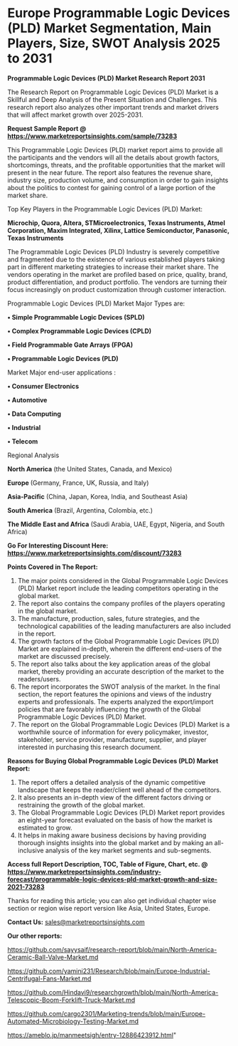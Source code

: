# Europe Programmable Logic Devices (PLD) Market Segmentation, Main Players, Size, SWOT Analysis 2025 to 2031

<strong>Programmable Logic Devices (PLD) Market Research Report 2031</strong>

The Research Report on Programmable Logic Devices (PLD) Market is a Skillful and Deep Analysis of the Present Situation and Challenges. This research report also analyzes other important trends and market drivers that will affect market growth over 2025-2031.

<strong>Request Sample Report @ <a href=https://www.marketreportsinsights.com/sample/73283>https://www.marketreportsinsights.com/sample/73283</a></strong>

This Programmable Logic Devices (PLD) market report aims to provide all the participants and the vendors will all the details about growth factors, shortcomings, threats, and the profitable opportunities that the market will present in the near future. The report also features the revenue share, industry size, production volume, and consumption in order to gain insights about the politics to contest for gaining control of a large portion of the market share.

Top Key Players in the Programmable Logic Devices (PLD) Market:

<strong>Microchip, Quora, Altera, STMicroelectronics, Texas Instruments, Atmel Corporation, Maxim Integrated, Xilinx, Lattice Semiconductor, Panasonic, Texas Instruments</strong>

The Programmable Logic Devices (PLD) Industry is severely competitive and fragmented due to the existence of various established players taking part in different marketing strategies to increase their market share. The vendors operating in the market are profiled based on price, quality, brand, product differentiation, and product portfolio. The vendors are turning their focus increasingly on product customization through customer interaction.

Programmable Logic Devices (PLD) Market Major Types are:

<strong>• Simple Programmable Logic Devices (SPLD)

• Complex Programmable Logic Devices (CPLD)

• Field Programmable Gate Arrays (FPGA)

• Programmable Logic Devices (PLD)</strong>

Market Major end-user applications :

<strong>• Consumer Electronics

• Automotive

• Data Computing

• Industrial

• Telecom</strong>

Regional Analysis

</u><strong><b>North America</b></strong> (the United States, Canada, and Mexico)

<strong><b>Europe </b></strong>(Germany, France, UK, Russia, and Italy)

<strong><b>Asia-Pacific</b></strong> (China, Japan, Korea, India, and Southeast Asia)

<strong><b>South America</b></strong> (Brazil, Argentina, Colombia, etc.)

<strong><b>The Middle East and Africa</b></strong> (Saudi Arabia, UAE, Egypt, Nigeria, and South Africa)

<strong>Go For Interesting Discount Here: <a href=https://www.marketreportsinsights.com/discount/73283>https://www.marketreportsinsights.com/discount/73283</a></strong>

<strong>Points Covered in The Report:</strong>
<ol>
  <li>The major points considered in the Global Programmable Logic Devices (PLD) Market report include the leading competitors operating in the global market.</li>
  <li>The report also contains the company profiles of the players operating in the global market.</li>
  <li>The manufacture, production, sales, future strategies, and the technological capabilities of the leading manufacturers are also included in the report.</li>
  <li>The growth factors of the Global Programmable Logic Devices (PLD) Market are explained in-depth, wherein the different end-users of the market are discussed precisely.</li>
  <li>The report also talks about the key application areas of the global market, thereby providing an accurate description of the market to the readers/users.</li>
  <li>The report incorporates the SWOT analysis of the market. In the final section, the report features the opinions and views of the industry experts and professionals. The experts analyzed the export/import policies that are favorably influencing the growth of the Global Programmable Logic Devices (PLD) Market.</li>
  <li>The report on the Global Programmable Logic Devices (PLD) Market is a worthwhile source of information for every policymaker, investor, stakeholder, service provider, manufacturer, supplier, and player interested in purchasing this research document.</li>
</ol>
<strong>Reasons for Buying Global Programmable Logic Devices (PLD) Market Report:</strong>

<ol>
  <li>The report offers a detailed analysis of the dynamic competitive landscape that keeps the reader/client well ahead of the competitors.</li>
  <li>It also presents an in-depth view of the different factors driving or restraining the growth of the global market.</li>
  <li>The Global Programmable Logic Devices (PLD) Market report provides an eight-year forecast evaluated on the basis of how the market is estimated to grow.</li>
  <li>It helps in making aware business decisions by having providing thorough insights insights into the global market and by making an all-inclusive analysis of the key market segments and sub-segments.</li>
</ol>
<strong>Access full Report Description, TOC, Table of Figure, Chart, etc. @ <a href=https://www.marketreportsinsights.com/industry-forecast/programmable-logic-devices-pld-market-growth-and-size-2021-73283>https://www.marketreportsinsights.com/industry-forecast/programmable-logic-devices-pld-market-growth-and-size-2021-73283</a></strong>


Thanks for reading this article; you can also get individual chapter wise section or region wise report version like Asia, United States, Europe.

<strong>Contact Us:</strong>
sales@marketreportsinsights.com

<strong>Our other reports:</strong>

<a href=https://github.com/sayysaif/research-report/blob/main/North-America-Ceramic-Ball-Valve-Market.md>https://github.com/sayysaif/research-report/blob/main/North-America-Ceramic-Ball-Valve-Market.md</a>

<a href=https://github.com/yamini231/Research/blob/main/Europe-Industrial-Centrifugal-Fans-Market.md>https://github.com/yamini231/Research/blob/main/Europe-Industrial-Centrifugal-Fans-Market.md</a>

<a href=https://github.com/Hindavi9/researchgrowth/blob/main/North-America-Telescopic-Boom-Forklift-Truck-Market.md>https://github.com/Hindavi9/researchgrowth/blob/main/North-America-Telescopic-Boom-Forklift-Truck-Market.md</a>

<a href=https://github.com/cargo2301/Marketing-trends/blob/main/Europe-Automated-Microbiology-Testing-Market.md>https://github.com/cargo2301/Marketing-trends/blob/main/Europe-Automated-Microbiology-Testing-Market.md</a>

<a href=https://ameblo.jp/manmeetsigh/entry-12886423912.html>https://ameblo.jp/manmeetsigh/entry-12886423912.html</a>"
